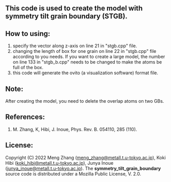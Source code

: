 ## This code is used to create the model with symmetry tilt grain boundary (STGB).

## How to using:
1) specify the vector along z-axis on line 21 in "stgb.cpp" file.
2) changing the length of box for one grain on line 22 in "stgb.cpp" file according to you needs. If you want to create a large model, the number on line 133 in "stgb_b.cpp" needs to be changed to make the atoms be full of the box.
3) this code will generate the ovito (a visualization software) format file.

## Note:
After creating the model, you need to delete the overlap atoms on two GBs.

## References:
1) M. Zhang, K, Hibi, J. Inoue, Phys. Rev. B. 054110, 285 (110).

## License:
Copyright (C) 2022 Meng Zhang (meng_zhang@metall.t.u-tokyo.ac.jp), Koki Hibi (koki_hibi@metall.t.u-tokyo.ac.jp), Junya Inoue (junya_inoue@metall.t.u-tokyo.ac.jp). The __symmetry_tilt_grain_boundary__ source code is distributed under a Mozilla Public License, V. 2.0.
